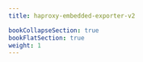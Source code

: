 ```yaml
---
title: haproxy-embedded-exporter-v2

bookCollapseSection: true
bookFlatSection: true
weight: 1
---
```

